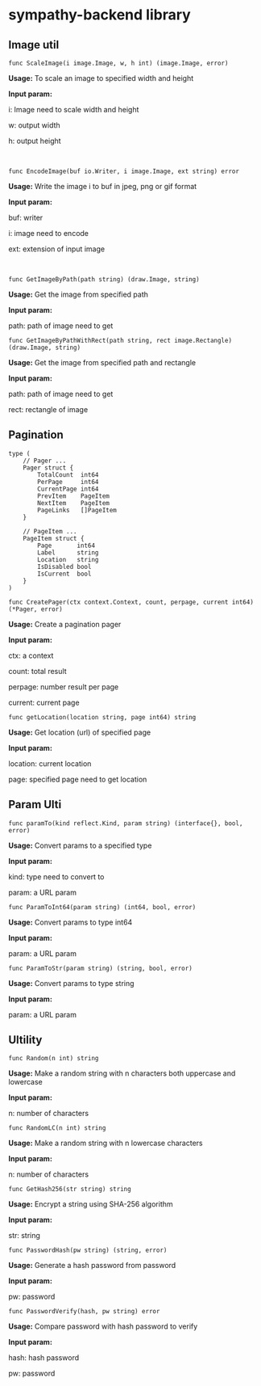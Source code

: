 # sympathy-backend library

## Image util


``` 
func ScaleImage(i image.Image, w, h int) (image.Image, error) 
```
**Usage:** To scale an image to specified width and height

**Input param:**

i: Image need to scale width and height

w: output width

h: output height

<br>

```
func EncodeImage(buf io.Writer, i image.Image, ext string) error
```
**Usage:** Write the image i to buf in jpeg, png or gif format

**Input param:**

buf: writer

i: image need to encode

ext: extension of input image

<br>

```
func GetImageByPath(path string) (draw.Image, string)
```
**Usage:** Get the image from specified path

**Input param:**

path: path of image need to get


```
func GetImageByPathWithRect(path string, rect image.Rectangle) (draw.Image, string)
```
**Usage:** Get the image from specified path and rectangle

**Input param:**

path: path of image need to get

rect: rectangle of image

## Pagination


```
type (
	// Pager ...
	Pager struct {
		TotalCount  int64
		PerPage     int64
		CurrentPage int64
		PrevItem    PageItem
		NextItem    PageItem
		PageLinks   []PageItem
	}

	// PageItem ...
	PageItem struct {
		Page       int64
		Label      string
		Location   string
		IsDisabled bool
		IsCurrent  bool
	}
)
```


```
func CreatePager(ctx context.Context, count, perpage, current int64) (*Pager, error)
```
**Usage:** Create a pagination pager

**Input param:**

ctx: a context

count: total result

perpage: number result per page

current: current page


```
func getLocation(location string, page int64) string
```
**Usage:** Get location (url) of specified page

**Input param:**

location: current location

page: specified page need to get location


## Param Ulti


```
func paramTo(kind reflect.Kind, param string) (interface{}, bool, error)
```
**Usage:** Convert params to a specified type

**Input param:**

kind: type need to convert to

param: a URL param


```
func ParamToInt64(param string) (int64, bool, error)
```
**Usage:** Convert params to type int64

**Input param:**

param: a URL param


```
func ParamToStr(param string) (string, bool, error)
```
**Usage:** Convert params to type string

**Input param:**

param: a URL param

## Ultility


```
func Random(n int) string
```
**Usage:** Make a random string with n characters both uppercase and lowercase

**Input param:**

n: number of characters


```
func RandomLC(n int) string
```
**Usage:** Make a random string with n lowercase characters

**Input param:**

n: number of characters


```
func GetHash256(str string) string
```
**Usage:** Encrypt a string using SHA-256 algorithm

**Input param:**

str: string


```
func PasswordHash(pw string) (string, error)
```
**Usage:** Generate a hash password from password

**Input param:**

pw: password


```
func PasswordVerify(hash, pw string) error
```
**Usage:** Compare password with hash password to verify

**Input param:**

hash: hash password

pw: password
